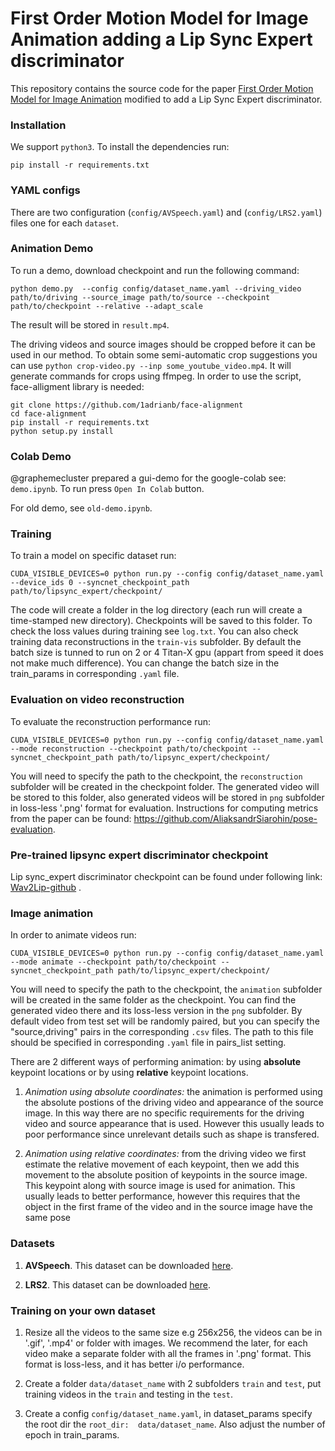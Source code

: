 # First Order Motion Model for Image Animation adding a Lip Sync Expert discriminator 

This repository contains the source code for the paper [First Order Motion Model for Image Animation](https://papers.nips.cc/paper/8935-first-order-motion-model-for-image-animation) modified to add a Lip Sync Expert discriminator.



### Installation

We support ```python3```. To install the dependencies run:
```
pip install -r requirements.txt
```

### YAML configs

There are two configuration (```config/AVSpeech.yaml```) and (```config/LRS2.yaml```) files one for each `dataset`. 


### Animation Demo
To run a demo, download checkpoint and run the following command:
```
python demo.py  --config config/dataset_name.yaml --driving_video path/to/driving --source_image path/to/source --checkpoint path/to/checkpoint --relative --adapt_scale
```
The result will be stored in ```result.mp4```.

The driving videos and source images should be cropped before it can be used in our method. To obtain some semi-automatic crop suggestions you can use ```python crop-video.py --inp some_youtube_video.mp4```. It will generate commands for crops using ffmpeg. In order to use the script, face-alligment library is needed:
```
git clone https://github.com/1adrianb/face-alignment
cd face-alignment
pip install -r requirements.txt
python setup.py install
```

### Colab Demo 
@graphemecluster prepared a gui-demo for the google-colab see: ```demo.ipynb```. To run press ```Open In Colab``` button.

For old demo, see ```old-demo.ipynb```.


### Training

To train a model on specific dataset run:
```
CUDA_VISIBLE_DEVICES=0 python run.py --config config/dataset_name.yaml --device_ids 0 --syncnet_checkpoint_path path/to/lipsync_expert/checkpoint/
```
The code will create a folder in the log directory (each run will create a time-stamped new directory).
Checkpoints will be saved to this folder.
To check the loss values during training see ```log.txt```.
You can also check training data reconstructions in the ```train-vis``` subfolder.
By default the batch size is tunned to run on 2 or 4 Titan-X gpu (appart from speed it does not make much difference). You can change the batch size in the train_params in corresponding ```.yaml``` file.

### Evaluation on video reconstruction

To evaluate the reconstruction performance run:
```
CUDA_VISIBLE_DEVICES=0 python run.py --config config/dataset_name.yaml --mode reconstruction --checkpoint path/to/checkpoint --syncnet_checkpoint_path path/to/lipsync_expert/checkpoint/
```
You will need to specify the path to the checkpoint,
the ```reconstruction``` subfolder will be created in the checkpoint folder.
The generated video will be stored to this folder, also generated videos will be stored in ```png``` subfolder in loss-less '.png' format for evaluation.
Instructions for computing metrics from the paper can be found: https://github.com/AliaksandrSiarohin/pose-evaluation.

### Pre-trained lipsync expert discriminator checkpoint
Lip sync_expert discriminator checkpoint can be found under following link: [Wav2Lip-github](https://github.com/Rudrabha/Wav2Lip) .

### Image animation

In order to animate videos run:
```
CUDA_VISIBLE_DEVICES=0 python run.py --config config/dataset_name.yaml --mode animate --checkpoint path/to/checkpoint --syncnet_checkpoint_path path/to/lipsync_expert/checkpoint/
```
You will need to specify the path to the checkpoint,
the ```animation``` subfolder will be created in the same folder as the checkpoint.
You can find the generated video there and its loss-less version in the ```png``` subfolder.
By default video from test set will be randomly paired, but you can specify the "source,driving" pairs in the corresponding ```.csv``` files. The path to this file should be specified in corresponding ```.yaml``` file in pairs_list setting.

There are 2 different ways of performing animation:
by using **absolute** keypoint locations or by using **relative** keypoint locations.

1) <i>Animation using absolute coordinates:</i> the animation is performed using the absolute postions of the driving video and appearance of the source image.
In this way there are no specific requirements for the driving video and source appearance that is used.
However this usually leads to poor performance since unrelevant details such as shape is transfered.

2) <i>Animation using relative coordinates:</i> from the driving video we first estimate the relative movement of each keypoint,
then we add this movement to the absolute position of keypoints in the source image.
This keypoint along with source image is used for animation. This usually leads to better performance, however this requires
that the object in the first frame of the video and in the source image have the same pose


### Datasets

1) **AVSpeech**. This dataset can be downloaded [here](https://looking-to-listen.github.io/avspeech/).

2) **LRS2**.  This dataset can be downloaded [here](https://www.robots.ox.ac.uk/~vgg/data/lip_reading/lrs2.html).

### Training on your own dataset
1) Resize all the videos to the same size e.g 256x256, the videos can be in '.gif', '.mp4' or folder with images.
We recommend the later, for each video make a separate folder with all the frames in '.png' format. This format is loss-less, and it has better i/o performance.

2) Create a folder ```data/dataset_name``` with 2 subfolders ```train``` and ```test```, put training videos in the ```train``` and testing in the ```test```.

3) Create a config ```config/dataset_name.yaml```, in dataset_params specify the root dir the ```root_dir:  data/dataset_name```. Also adjust the number of epoch in train_params.